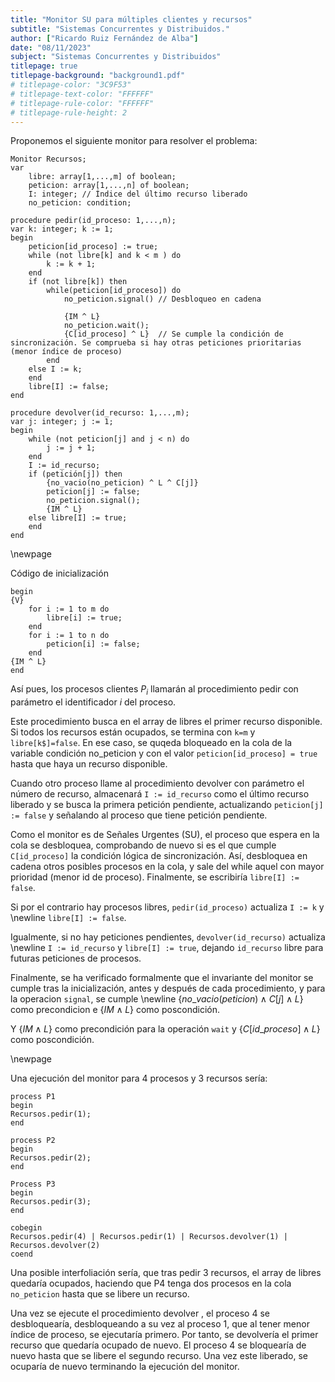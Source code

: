 ```yaml
---
title: "Monitor SU para múltiples clientes y recursos"
subtitle: "Sistemas Concurrentes y Distribuidos."
author: ["Ricardo Ruiz Fernández de Alba"]
date: "08/11/2023"
subject: "Sistemas Concurrentes y Distribuidos"
titlepage: true
titlepage-background: "background1.pdf"
# titlepage-color: "3C9F53"
# titlepage-text-color: "FFFFFF"
# titlepage-rule-color: "FFFFFF"
# titlepage-rule-height: 2
---
```


Proponemos el siguiente monitor para resolver el problema:

```
Monitor Recursos;
var
    libre: array[1,...,m] of boolean;
    peticion: array[1,...,n] of boolean;
    I: integer; // Índice del último recurso liberado
    no_peticion: condition;

procedure pedir(id_proceso: 1,...,n);
var k: integer; k := 1;
begin
    peticion[id_proceso] := true;
    while (not libre[k] and k < m ) do
        k := k + 1;
    end
    if (not libre[k]) then
        while(peticion[id_proceso]) do
            no_peticion.signal() // Desbloqueo en cadena

            {IM ^ L}
            no_peticion.wait();
            {C[id_proceso] ^ L}  // Se cumple la condición de sincronización. Se comprueba si hay otras peticiones prioritarias (menor índice de proceso)
        end
    else I := k;
    end
    libre[I] := false;
end

procedure devolver(id_recurso: 1,...,m);
var j: integer; j := 1;
begin
    while (not peticion[j] and j < n) do
        j := j + 1;
    end
    I := id_recurso;
    if (petición[j]) then
        {no_vacio(no_peticion) ^ L ^ C[j]}
        peticion[j] := false;
        no_peticion.signal();
        {IM ^ L}
    else libre[I] := true;
    end
end
```

\newpage

Código de inicialización
```
begin
{V}
    for i := 1 to m do
        libre[i] := true;
    end
    for i := 1 to n do
        peticion[i] := false;
    end
{IM ^ L}
end
```

Así pues, los procesos clientes $P_i$ llamarán al procedimiento pedir con parámetro el identificador $i$ del proceso.

Este procedimiento busca en el array de libres el primer recurso disponible. Si todos los recursos están ocupados, se termina con `k=m` y `libre[k$]=false`.
En ese caso, se quqeda bloqueado en la cola de la variable condición no_peticion y con el valor `peticion[id_proceso] = true` hasta que haya un recurso disponible.

Cuando otro proceso llame al procedimiento devolver con parámetro el número de recurso, almacenará `I := id_recurso` como el último recurso liberado y se busca la primera petición pendiente, actualizando `peticion[j] := false` y señalando al proceso que tiene petición pendiente.

Como el monitor es de Señales Urgentes (SU), el proceso que espera en la cola se desbloquea, comprobando de nuevo si es el que cumple `C[id_proceso]` la condición lógica de sincronización. Así, desbloquea en cadena otros posibles procesos en la cola, y sale del while aquel con mayor prioridad (menor id de proceso). Finalmente, se escribiría `libre[I] := false`.

Si por el contrario hay procesos libres, `pedir(id_proceso)` actualiza `I := k` y \newline `libre[I] := false`.

Igualmente, si no hay peticiones pendientes, `devolver(id_recurso)` actualiza 
\newline
`I := id_recurso` y `libre[I] := true`, dejando `id_recurso` libre para futuras peticiones de procesos.

Finalmente, se ha verificado formalmente que el invariante del monitor se cumple tras la inicialización, antes y después de cada procedimiento, y para la operacion `signal`, se cumple 
\newline $\{no\_vacio(peticion) \land C[j] \land L \}$ como precondicion e $\{IM \land L \}$ como poscondición. 

Y $\{IM \land L \}$ como precondición para la operación  `wait` y $\{C[id\_proceso] \land L \}$ como poscondición.

\newpage

Una ejecución del monitor para 4 procesos y 3 recursos sería:


```
process P1
begin
Recursos.pedir(1);
end

process P2
begin
Recursos.pedir(2);
end

Process P3
begin
Recursos.pedir(3);
end

cobegin
Recursos.pedir(4) | Recursos.pedir(1) | Recursos.devolver(1) | Recursos.devolver(2)
coend
````

Una posible interfoliación sería, que tras pedir 3 recursos, el array de libres quedaría ocupados, haciendo que P4 tenga dos procesos en la cola `no_peticion` hasta que se libere un recurso. 

Una vez se ejecute el procedimiento devolver , el proceso 4 se desbloquearía, desbloqueando a su vez al proceso 1, que al tener menor índice de proceso, se ejecutaría primero. Por tanto, se devolvería el primer recurso que quedaría ocupado de nuevo. El proceso 4 se bloquearía de nuevo hasta que se libere el segundo recurso. Una vez este liberado, se ocuparía de nuevo terminando la ejecución del monitor.
